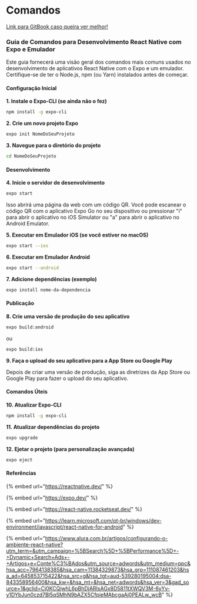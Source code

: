 # Comandos

[Link para GitBook caso queira ver melhor!](https://julinha.gitbook.io/indmo/)

### Guia de Comandos para Desenvolvimento React Native com Expo e Emulador

Este guia fornecerá uma visão geral dos comandos mais comuns usados no desenvolvimento de aplicativos React Native com o Expo e um emulador. Certifique-se de ter o Node.js, npm (ou Yarn) instalados antes de começar.

#### Configuração Inicial

**1. Instale o Expo-CLI (se ainda não o fez)**

```bash
npm install -g expo-cli
```

**2. Crie um novo projeto Expo**

```bash
expo init NomeDoSeuProjeto
```

**3. Navegue para o diretório do projeto**

```bash
cd NomeDoSeuProjeto
```

#### Desenvolvimento

**4. Inicie o servidor de desenvolvimento**

```bash
expo start
```

Isso abrirá uma página da web com um código QR. Você pode escanear o código QR com o aplicativo Expo Go no seu dispositivo ou pressionar "i" para abrir o aplicativo no iOS Simulator ou "a" para abrir o aplicativo no Android Emulator.

**5. Executar em Emulador iOS (se você estiver no macOS)**

```bash
expo start --ios
```

**6. Executar em Emulador Android**

```bash
expo start --android
```

**7. Adicione dependências (exemplo)**

```bash
expo install nome-da-dependencia
```

#### Publicação

**8. Crie uma versão de produção do seu aplicativo**

```bash
expo build:android
```

ou

```bash
expo build:ios
```

**9. Faça o upload do seu aplicativo para a App Store ou Google Play**

Depois de criar uma versão de produção, siga as diretrizes da App Store ou Google Play para fazer o upload do seu aplicativo.

#### Comandos Úteis

**10. Atualizar Expo-CLI**

```bash
npm install -g expo-cli
```

**11. Atualizar dependências do projeto**

```bash
expo upgrade
```

**12. Ejetar o projeto (para personalização avançada)**

```bash
expo eject
```

#### Referências

{% embed url="https://reactnative.dev/" %}

{% embed url="https://expo.dev/" %}

{% embed url="https://react-native.rocketseat.dev/" %}

{% embed url="https://learn.microsoft.com/pt-br/windows/dev-environment/javascript/react-native-for-android" %}

{% embed url="https://www.alura.com.br/artigos/configurando-o-ambiente-react-native?utm_term=&utm_campaign=%5BSearch%5D+%5BPerformance%5D+-+Dynamic+Search+Ads+-+Artigos+e+Conte%C3%BAdos&utm_source=adwords&utm_medium=ppc&hsa_acc=7964138385&hsa_cam=11384329873&hsa_grp=111087461203&hsa_ad=645853715422&hsa_src=g&hsa_tgt=aud-539280195004:dsa-843358956400&hsa_kw=&hsa_mt=&hsa_net=adwords&hsa_ver=3&gad_source=1&gclid=Cj0KCQjwhL6pBhDjARIsAGx8D5811tXWQV3M-6yYv-y1DYbJun0czd7Bl5qSMhN9bAZX5CfpieMAbcgaAj0PEALw_wcB" %}

